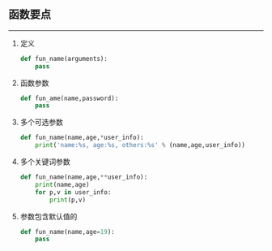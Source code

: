 ## 函数要点

------

1. 定义

   ```python
   def fun_name(arguments):
       pass
   ```

2. 函数参数

   ```python
   def fun_ame(name,password):
       pass
   ```

3. 多个可选参数

   ```python
   def fun_name(name,age,*user_info):
       print('name:%s, age:%s, others:%s' % (name,age,user_info))
   ```

4. 多个关键词参数

   ```python
   def fun_name(name,age,**user_info):
       print(name,age)
       for p,v in user_info:
           print(p,v)
   ```

5. 参数包含默认值的

   ```python
   def fun_name(name,age=19):
       pass
   ```

